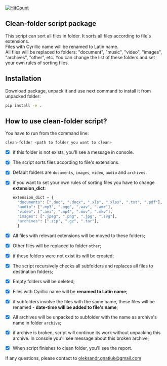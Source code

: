[![HitCount](http://hits.dwyl.com/OleksandrGnatiuk/clean_folder_script.svg)](http://hits.dwyl.com/OleksandrGnatiuk/clean_folder_script)

## Clean-folder script package

<p> This script can sort all files in folder. It sorts all files according to file's extensions. <br>
Files with Cyrillic name will be renamed to Latin name. <br>
All files will be replaced to folders: "document", "music", "video", "images", "archives", "other", etc.
You can change the list of these folders and set your own rules of sorting files.</p>

## Installation

Download package, unpack it and use next command to install it from unpacked folder:

```bash
pip install -e .
```

## How to use clean-folder script?

You have to run from the command line: <br>

```bash
clean-folder <path to folder you want to clean>
```

- [x] if this folder is not exists, you'll see a message in console.
- [x] The script sorts files according to file's extensions.
- [x] Default folders are `documents`, `images`, `video`, `audio` and `archives`.
- [x] if you want to set your own rules of sorting files you have to change **extension_dict**:

  ```python
  extension_dict = {
    "documents": [".doc", ".docx", ".xls", ".xlsx", ".txt", ".pdf"],
    "audio": [".mp3", ".ogg", ".wav", ".amr"],
    "video": [".avi", ".mp4", ".mov", ".mkv"],
    "images": [".jpeg", ".png", ".jpg", ".svg"],
    "archives": [".zip", ".gz", ".tar"],
    }
  ```

- [x] All files with relevant extensions will be moved to these folders;
- [x] Other files will be replaced to folder `other`;
- [x] if these folders were not exist its will be created;
- [x] The script recursively checks all subfolders and replaces all files to destination folders;
- [x] Empty folders will be deleted;
- [x] Files with Cyrillic name will be **renamed to Latin name**;
- [x] if subfolders involve the files with the same name, these files will be renamed - **date-time will be added to file's name**;
- [x] All archives will be unpacked to subfolder with the name as archive's name in folder `archive`;
- [x] if archive is broken, script will continue its work without unpacking this archive. In console you'll see message about this broken archive;
- [x] When script finishes to clean folder, you'll see the report.

If any questions, please contact to oleksandr.gnatiuk@gmail.com
